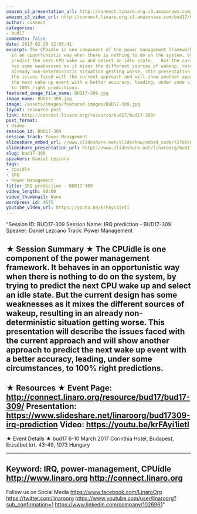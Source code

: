 ```yaml
---
amazon_s3_presentation_url: http://connect.linaro.org.s3.amazonaws.com/bud17/Presentations/BUD17-309%20-%20IRQ%20Next%20prediction.pdf
amazon_s3_video_url: http://connect.linaro.org.s3.amazonaws.com/bud17/Videos/Wednesday/Bud17-309%20IRQ%20Prediction.mp4
author: connect
categories:
- bud17
comments: false
date: 2017-02-28 12:05:41
excerpt: The CPUidle is one component of the power management framework. It behaves
  in an opportunistic way when there is nothing to do on the system, by trying to
  predict the next CPU wake up and select an idle state.   But the current design
  has some weaknesses as it mixes the different sources of wakeup, resulting in an
  already non-deterministic situation getting worse. This presentation will describe
  the issues faced with the current approach and will show another approach to predict
  the next wake up event with a better accuracy, leading, under some circumstances,
  to 100% right predictions.
featured_image_file_name: BUD17-309.jpg
image_name: BUD17-309.jpg
image: /assets/images/featured-images/BUD17-309.jpg
layout: resource-post
link: http://connect.linaro.org/resource/bud17/bud17-309/
post_format:
- Video
session_id: BUD17-309
session_track: Power Management
slideshare_embed_url: //www.slideshare.net/slideshow/embed_code/72786568
slideshare_presentation_url: https://www.slideshare.net/linaroorg/bud17309-irq-prediction
slug: bud17-309
speakers: Daniel Lezcano
tags:
- cpuidle
- IRQ
- Power Management
title: IRQ prediction - BUD17-309
video_length: 00:00
video_thumbnail: None
wordpress_id: 4675
youtube_video_url: https://youtu.be/krFAyi1ietI
---
```


"Session ID: BUD17-309
Session Name: IRQ prediction - BUD17-309
Speaker: Daniel Lezcano
Track: Power Management


★ Session Summary ★
The CPUidle is one component of the power management framework. It behaves in an opportunistic way when there is nothing to do on the system, by trying to predict the next CPU wake up and select an idle state.   But the current design has some weaknesses as it mixes the different sources of wakeup, resulting in an already non-deterministic situation getting worse. This presentation will describe the issues faced with the current approach and will show another approach to predict the next wake up event with a better accuracy, leading, under some circumstances, to 100% right predictions.
---------------------------------------------------
★ Resources ★
Event Page: http://connect.linaro.org/resource/bud17/bud17-309/
Presentation: https://www.slideshare.net/linaroorg/bud17309-irq-prediction
Video: https://youtu.be/krFAyi1ietI
 ---------------------------------------------------

★ Event Details ★
bud17
6-10 March 2017
Corinthia Hotel, Budapest,
Erzsébet krt. 43-49,
1073 Hungary

---------------------------------------------------
Keyword: IRQ, power-management, CPUidle
http://www.linaro.org
http://connect.linaro.org
---------------------------------------------------
Follow us on Social Media
https://www.facebook.com/LinaroOrg
https://twitter.com/linaroorg
https://www.youtube.com/user/linaroorg?sub_confirmation=1
https://www.linkedin.com/company/1026961"
